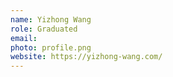 ```yaml
---
name: Yizhong Wang
role: Graduated
email: 
photo: profile.png
website: https://yizhong-wang.com/
---
```


